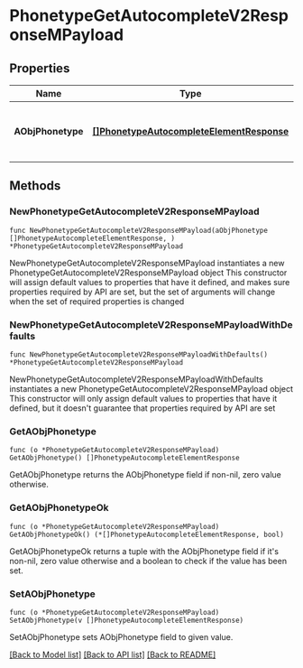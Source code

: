 # PhonetypeGetAutocompleteV2ResponseMPayload

## Properties

Name | Type | Description | Notes
------------ | ------------- | ------------- | -------------
**AObjPhonetype** | [**[]PhonetypeAutocompleteElementResponse**](PhonetypeAutocompleteElementResponse.md) | An array of Phonetype autocomplete element response. | 

## Methods

### NewPhonetypeGetAutocompleteV2ResponseMPayload

`func NewPhonetypeGetAutocompleteV2ResponseMPayload(aObjPhonetype []PhonetypeAutocompleteElementResponse, ) *PhonetypeGetAutocompleteV2ResponseMPayload`

NewPhonetypeGetAutocompleteV2ResponseMPayload instantiates a new PhonetypeGetAutocompleteV2ResponseMPayload object
This constructor will assign default values to properties that have it defined,
and makes sure properties required by API are set, but the set of arguments
will change when the set of required properties is changed

### NewPhonetypeGetAutocompleteV2ResponseMPayloadWithDefaults

`func NewPhonetypeGetAutocompleteV2ResponseMPayloadWithDefaults() *PhonetypeGetAutocompleteV2ResponseMPayload`

NewPhonetypeGetAutocompleteV2ResponseMPayloadWithDefaults instantiates a new PhonetypeGetAutocompleteV2ResponseMPayload object
This constructor will only assign default values to properties that have it defined,
but it doesn't guarantee that properties required by API are set

### GetAObjPhonetype

`func (o *PhonetypeGetAutocompleteV2ResponseMPayload) GetAObjPhonetype() []PhonetypeAutocompleteElementResponse`

GetAObjPhonetype returns the AObjPhonetype field if non-nil, zero value otherwise.

### GetAObjPhonetypeOk

`func (o *PhonetypeGetAutocompleteV2ResponseMPayload) GetAObjPhonetypeOk() (*[]PhonetypeAutocompleteElementResponse, bool)`

GetAObjPhonetypeOk returns a tuple with the AObjPhonetype field if it's non-nil, zero value otherwise
and a boolean to check if the value has been set.

### SetAObjPhonetype

`func (o *PhonetypeGetAutocompleteV2ResponseMPayload) SetAObjPhonetype(v []PhonetypeAutocompleteElementResponse)`

SetAObjPhonetype sets AObjPhonetype field to given value.



[[Back to Model list]](../README.md#documentation-for-models) [[Back to API list]](../README.md#documentation-for-api-endpoints) [[Back to README]](../README.md)


